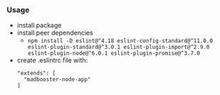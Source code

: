 ### Usage
* install package
* install peer dependencies
  * `npm install -D eslint@^4.18 eslint-config-standard@^11.0.0 eslint-plugin-standard@^3.0.1 eslint-plugin-import@^2.9.0 eslint-plugin-node@^6.0.1 eslint-plugin-promise@^3.7.0`
* create .eslintrc file with:
  ```
  "extends": [
    "madbooster-node-app"
  ]
  ```